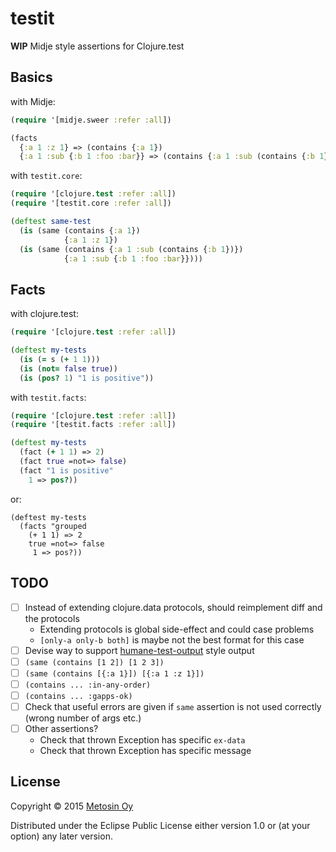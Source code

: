 # testit

**WIP** Midje style assertions for Clojure.test

## Basics

with Midje:

```clj
(require '[midje.sweer :refer :all])

(facts
  {:a 1 :z 1} => (contains {:a 1})
  {:a 1 :sub {:b 1 :foo :bar}} => (contains {:a 1 :sub (contains {:b 1})}))
```

with `testit.core`:

```clj
(require '[clojure.test :refer :all])
(require '[testit.core :refer :all])

(deftest same-test
  (is (same (contains {:a 1})
            {:a 1 :z 1})
  (is (same (contains {:a 1 :sub (contains {:b 1})})
            {:a 1 :sub {:b 1 :foo :bar}})))
```

## Facts

with clojure.test:

```clj
(require '[clojure.test :refer :all])

(deftest my-tests
  (is (= s (+ 1 1)))
  (is (not= false true))
  (is (pos? 1) "1 is positive"))
```

with `testit.facts`:

```clj
(require '[clojure.test :refer :all])
(require '[testit.facts :refer :all])

(deftest my-tests
  (fact (+ 1 1) => 2)
  (fact true =not=> false)
  (fact "1 is positive"
    1 => pos?))
```
or:
```
(deftest my-tests
  (facts "grouped
    (+ 1 1) => 2
    true =not=> false
     1 => pos?))
```

## TODO

- [ ] Instead of extending clojure.data protocols, should reimplement diff and the protocols
  - Extending protocols is global side-effect and could case problems
  - `[only-a only-b both]` is maybe not the best format for this case
- [ ] Devise way to support [humane-test-output](https://github.com/pjstadig/humane-test-output)
  style output
- [ ] `(same (contains [1 2]) [1 2 3])`
- [ ] `(same (contains [{:a 1}]) [{:a 1 :z 1}])`
- [ ] `(contains ... :in-any-order)`
- [ ] `(contains ... :gapps-ok)`
- [ ] Check that useful errors are given if `same` assertion is not used correctly (wrong number of args etc.)
- [ ] Other assertions?
  - Check that thrown Exception has specific `ex-data`
  - Check that thrown Exception has specific message

## License

Copyright © 2015 [Metosin Oy](http://metosin.fi)

Distributed under the Eclipse Public License either version 1.0 or (at
your option) any later version.

